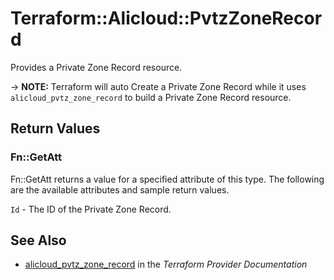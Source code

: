 # Terraform::Alicloud::PvtzZoneRecord

Provides a Private Zone Record resource.

-> **NOTE:** Terraform will auto Create a Private Zone Record while it uses `alicloud_pvtz_zone_record` to build a Private Zone Record resource.

## Return Values

### Fn::GetAtt

Fn::GetAtt returns a value for a specified attribute of this type. The following are the available attributes and sample return values.

`Id` - The ID of the Private Zone Record.

## See Also

* [alicloud_pvtz_zone_record](https://www.terraform.io/docs/providers/alicloud/r/pvtz_zone_record.html) in the _Terraform Provider Documentation_